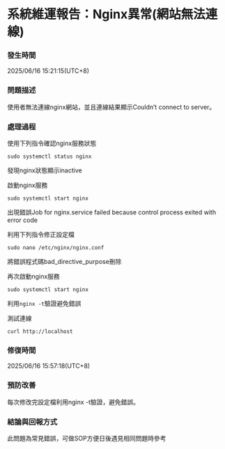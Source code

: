 # 系統維運報告：Nginx異常(網站無法連線)

### 發生時間

2025/06/16 15:21:15(UTC+8)

### 問題描述

使用者無法連線nginx網站，並且連線結果顯示Couldn’t connect to server。

### 處理過程

使用下列指令確認nginx服務狀態

`sudo systemctl status nginx`

發現nginx狀態顯示inactive

啟動nginx服務

`sudo systemctl start nginx`

出現錯誤Job for nginx.service failed because control process exited with error code

利用下列指令修正設定檔

`sudo nano /etc/nginx/nginx.conf`

將錯誤程式碼bad_directive_purpose刪除

再次啟動nginx服務

`sudo systemctl start nginx`

利用`nginx -t`驗證避免錯誤

測試連線

`curl http://localhost`

### 修復時間

2025/06/16 15:57:18(UTC+8)

### 預防改善

每次修改完設定檔利用nginx -t驗證，避免錯誤。

### 結論與回報方式

此問題為常見錯誤，可做SOP方便日後遇見相同問題時參考